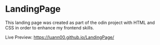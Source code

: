 # LandingPage

This landing page was created as part of the odin project with HTML and CSS in order to enhance my frontend skills.

Live Preview: https://luann00.github.io/LandingPage/
